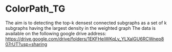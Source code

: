 # ColorPath_TG
The aim is to detecting the top-k densest connected subgraphs as a set of k subgraphs having the largest density in the weighted graph
The data is available on the following google drive address:
https://drive.google.com/drive/folders/1EKFHeiWKqLy_YLXalGU6RCWnep807rUT?usp=sharing
